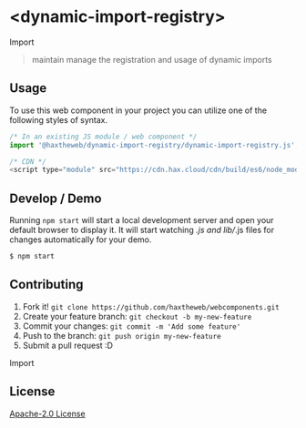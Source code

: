 # &lt;dynamic-import-registry&gt;

Import
> maintain manage the registration and usage of dynamic imports

## Usage
To use this web component in your project you can utilize one of the following styles of syntax.

```js
/* In an existing JS module / web component */
import '@haxtheweb/dynamic-import-registry/dynamic-import-registry.js';

/* CDN */
<script type="module" src="https://cdn.hax.cloud/cdn/build/es6/node_modules/@haxtheweb/dynamic-import-registry/dynamic-import-registry.js"></script>
```

## Develop / Demo
Running `npm start` will start a local development server and open your default browser to display it. It will start watching *.js and lib/*.js files for changes automatically for your demo.
```bash
$ npm start
```


## Contributing

1. Fork it! `git clone https://github.com/haxtheweb/webcomponents.git`
2. Create your feature branch: `git checkout -b my-new-feature`
3. Commit your changes: `git commit -m 'Add some feature'`
4. Push to the branch: `git push origin my-new-feature`
5. Submit a pull request :D

Import

## License
[Apache-2.0 License](http://opensource.org/licenses/Apache-2.0)